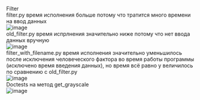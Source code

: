 Filter  
filter.py время исполнения больше потому что тратится много времени на ввод данных  
![image](https://user-images.githubusercontent.com/72296553/142731442-79c28a5c-3c68-4e70-864c-df080cb8bafd.png)  
old_filter.py время испрлнения значительно ниже потому что нет ввода данных вручную  
![image](https://user-images.githubusercontent.com/72296553/142731620-7b72b5e4-24a5-43e2-b657-8db7bc1b0813.png)  
filter_with_filename.py время исполнения значительно уменьшилось после исключения человеческого фактора во время работы программы (исключено время введения данных), но время всё равно у величилось по сравнению с old_filter.py  
![image](https://user-images.githubusercontent.com/72296553/142732568-2f4de38c-f99b-4e4c-876e-e5c0ac72608e.png)  
Doctests на метод get_grayscale  
![image](https://user-images.githubusercontent.com/72296553/142772054-1340a3e4-bc90-4994-8327-45c5ff169a2c.png)  

